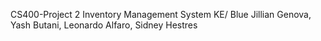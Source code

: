 CS400-Project 2
Inventory Management System
KE/ Blue
Jillian Genova, Yash Butani, Leonardo Alfaro, Sidney Hestres

